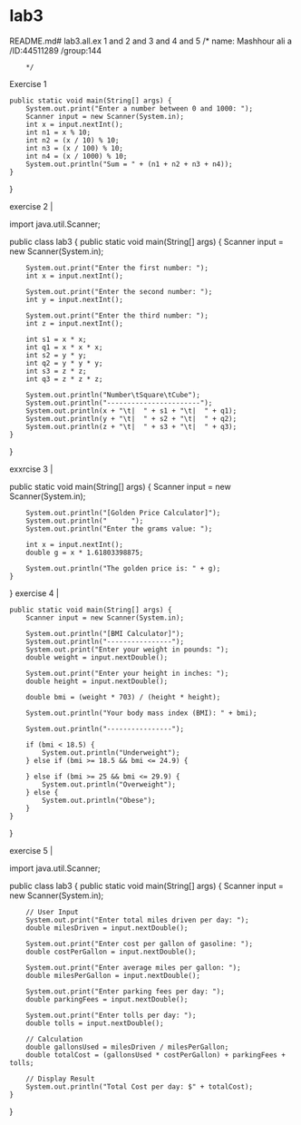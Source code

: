 # lab3
README.md# lab3.all.ex 1 and 2 and 3 and 4 and 5
/* name: Mashhour ali a
        /ID:44511289
        /group:144


        */




        
Exercise 1


    public static void main(String[] args) {
        System.out.print("Enter a number between 0 and 1000: ");
        Scanner input = new Scanner(System.in);
        int x = input.nextInt();
        int n1 = x % 10;
        int n2 = (x / 10) % 10;
        int n3 = (x / 100) % 10;
        int n4 = (x / 1000) % 10;
        System.out.println("Sum = " + (n1 + n2 + n3 + n4));
    }
}


exercise 2    |

import java.util.Scanner;

public class lab3 {
    public static void main(String[] args) {
        Scanner input = new Scanner(System.in);

        System.out.print("Enter the first number: ");
        int x = input.nextInt();

        System.out.print("Enter the second number: ");
        int y = input.nextInt();

        System.out.print("Enter the third number: ");
        int z = input.nextInt();

        int s1 = x * x;
        int q1 = x * x * x;
        int s2 = y * y;
        int q2 = y * y * y;
        int s3 = z * z;
        int q3 = z * z * z;

        System.out.println("Number\tSquare\tCube");
        System.out.println("-----------------------");
        System.out.println(x + "\t|  " + s1 + "\t|  " + q1);
        System.out.println(y + "\t|  " + s2 + "\t|  " + q2);
        System.out.println(z + "\t|  " + s3 + "\t|  " + q3);
    }
}

exxrcise 3  |

 public static void main(String[] args) {
        Scanner input = new Scanner(System.in);

        System.out.println("[Golden Price Calculator]");
        System.out.println("      ");
        System.out.println("Enter the grams value: ");

        int x = input.nextInt();
        double g = x * 1.61803398875;

        System.out.println("The golden price is: " + g);
    }
}
exercise 4  |


    public static void main(String[] args) {
        Scanner input = new Scanner(System.in);

        System.out.println("[BMI Calculator]");
        System.out.println("----------------");
        System.out.print("Enter your weight in pounds: ");
        double weight = input.nextDouble();

        System.out.print("Enter your height in inches: ");
        double height = input.nextDouble();

        double bmi = (weight * 703) / (height * height);

        System.out.println("Your body mass index (BMI): " + bmi);

        System.out.println("----------------");

        if (bmi < 18.5) {
            System.out.println("Underweight");
        } else if (bmi >= 18.5 && bmi <= 24.9) {

        } else if (bmi >= 25 && bmi <= 29.9) {
            System.out.println("Overweight");
        } else {
            System.out.println("Obese");
        }
    }
}

exercise 5  |


import java.util.Scanner;

public class lab3 {
    public static void main(String[] args) {
        Scanner input = new Scanner(System.in);

        // User Input
        System.out.print("Enter total miles driven per day: ");
        double milesDriven = input.nextDouble();

        System.out.print("Enter cost per gallon of gasoline: ");
        double costPerGallon = input.nextDouble();

        System.out.print("Enter average miles per gallon: ");
        double milesPerGallon = input.nextDouble();

        System.out.print("Enter parking fees per day: ");
        double parkingFees = input.nextDouble();

        System.out.print("Enter tolls per day: ");
        double tolls = input.nextDouble();

        // Calculation
        double gallonsUsed = milesDriven / milesPerGallon;
        double totalCost = (gallonsUsed * costPerGallon) + parkingFees + tolls;

        // Display Result
        System.out.println("Total Cost per day: $" + totalCost);
    }
}
